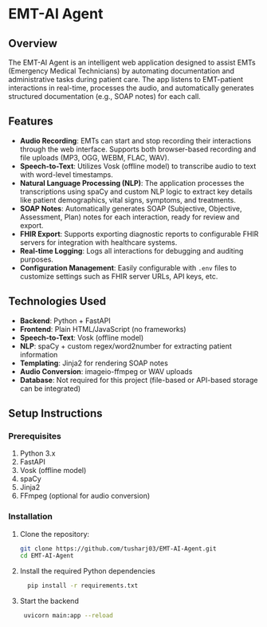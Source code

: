 # EMT-AI Agent

## Overview
The EMT-AI Agent is an intelligent web application designed to assist EMTs (Emergency Medical Technicians) by automating documentation and administrative tasks during patient care. The app listens to EMT-patient interactions in real-time, processes the audio, and automatically generates structured documentation (e.g., SOAP notes) for each call.

## Features
- **Audio Recording**: EMTs can start and stop recording their interactions through the web interface. Supports both browser-based recording and file uploads (MP3, OGG, WEBM, FLAC, WAV).
- **Speech-to-Text**: Utilizes Vosk (offline model) to transcribe audio to text with word-level timestamps.
- **Natural Language Processing (NLP)**: The application processes the transcriptions using spaCy and custom NLP logic to extract key details like patient demographics, vital signs, symptoms, and treatments.
- **SOAP Notes**: Automatically generates SOAP (Subjective, Objective, Assessment, Plan) notes for each interaction, ready for review and export.
- **FHIR Export**: Supports exporting diagnostic reports to configurable FHIR servers for integration with healthcare systems.
- **Real-time Logging**: Logs all interactions for debugging and auditing purposes.
- **Configuration Management**: Easily configurable with `.env` files to customize settings such as FHIR server URLs, API keys, etc.

## Technologies Used
- **Backend**: Python + FastAPI
- **Frontend**: Plain HTML/JavaScript (no frameworks)
- **Speech-to-Text**: Vosk (offline model)
- **NLP**: spaCy + custom regex/word2number for extracting patient information
- **Templating**: Jinja2 for rendering SOAP notes
- **Audio Conversion**: imageio-ffmpeg or WAV uploads
- **Database**: Not required for this project (file-based or API-based storage can be integrated)

## Setup Instructions

### Prerequisites
1. Python 3.x
2. FastAPI
3. Vosk (offline model)
4. spaCy
5. Jinja2
6. FFmpeg (optional for audio conversion)

### Installation

1. Clone the repository:
   ```bash
   git clone https://github.com/tusharj03/EMT-AI-Agent.git
   cd EMT-AI-Agent
2. Install the required Python dependencies
   ```bash
     pip install -r requirements.txt
4. Start the backend
   ```bash
    uvicorn main:app --reload

